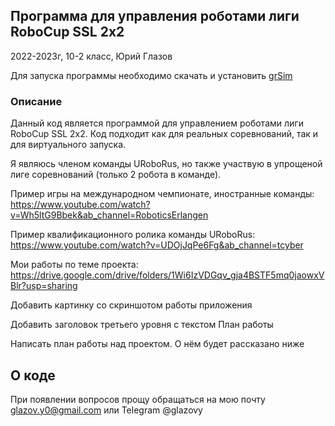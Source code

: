 ## Программа для управления роботами лиги RoboCup SSL 2x2

2022-2023г, 10-2 класс, Юрий Глазов

Для запуска программы необходимо скачать и установить [grSim](https://github.com/RoboCup-SSL/grSim) 

### Описание
Данный код является программой для управлением роботами лиги RoboCup SSL 2х2. Код подходит как для реальных соревнований, так и для виртуального запуска.

Я являюсь членом команды URoboRus, но также участвую в упрощеной лиге соревнований (только 2 робота в команде).

Пример игры на международном чемпионате, иностранные команды: https://www.youtube.com/watch?v=Wh5ltG9Bbek&ab_channel=RoboticsErlangen

Пример квалификационного ролика команды URoboRus: https://www.youtube.com/watch?v=UDOjJqPe6Fg&ab_channel=tcyber

Мои работы по теме проекта: https://drive.google.com/drive/folders/1Wi6IzVDGqv_gja4BSTF5mq0jaowxVBlr?usp=sharing



Добавить картинку со скриншотом работы приложения

Добавить заголовок третьего уровня с текстом План работы

Написать план работы над проектом. О нём будет рассказано ниже



## О коде

При появлении вопросов прощу обращаться на мою почту glazov.y0@gmail.com или Telegram @glazovy
